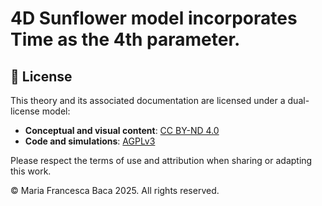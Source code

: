 # 4D Sunflower model incorporates Time as the 4th parameter.


## 📄 License

This theory and its associated documentation are licensed under a dual-license model:

- **Conceptual and visual content**: [CC BY-ND 4.0](https://creativecommons.org/licenses/by-nd/4.0/)
- **Code and simulations**: [AGPLv3](https://www.gnu.org/licenses/agpl-3.0.html)

Please respect the terms of use and attribution when sharing or adapting this work.

© Maria Francesca Baca 2025. All rights reserved.
